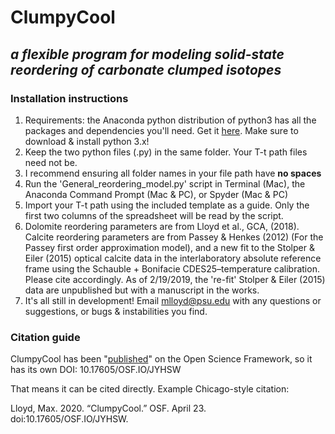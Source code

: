 # ClumpyCool
## _a flexible program for modeling solid-state reordering of carbonate clumped isotopes_
### Installation instructions
1. Requirements: the Anaconda python distribution of python3 has all the packages and dependencies you'll need. Get it [here](https://www.anaconda.com/download/). Make sure to download & install python 3.x!
2. Keep the two python files (.py) in the same folder. Your T-t path files need not be.
3. I recommend ensuring all folder names in your file path have __no spaces__
4. Run the 'General_reordering_model.py' script in Terminal (Mac), the Anaconda Command Prompt (Mac & PC), or Spyder (Mac & PC)
5. Import your T-t path using the included template as a guide. Only the first two columns of the spreadsheet will be read by the script.
6. Dolomite reordering parameters are from Lloyd et al., GCA, (2018). Calcite reordering parameters are from Passey & Henkes (2012) (For the Passey first order approximation model), and a new fit to the Stolper & Eiler (2015) optical calcite data in the interlaboratory absolute reference frame using the Schauble + Bonifacie CDES25–temperature calibration. Please cite accordingly. As of 2/19/2019, the 're-fit' Stolper & Eiler (2015) data are unpublished but with a manuscript in the works.
7. It's all still in development! Email mlloyd@psu.edu with any questions or suggestions, or bugs & instabilities you find.

### Citation guide
ClumpyCool has been "[published](https://osf.io/jyhsw/)" on the Open Science Framework, so it has its own DOI: 10.17605/OSF.IO/JYHSW

That means it can be cited directly. 
Example Chicago-style citation:

Lloyd, Max. 2020. “ClumpyCool.” OSF. April 23. doi:10.17605/OSF.IO/JYHSW.


